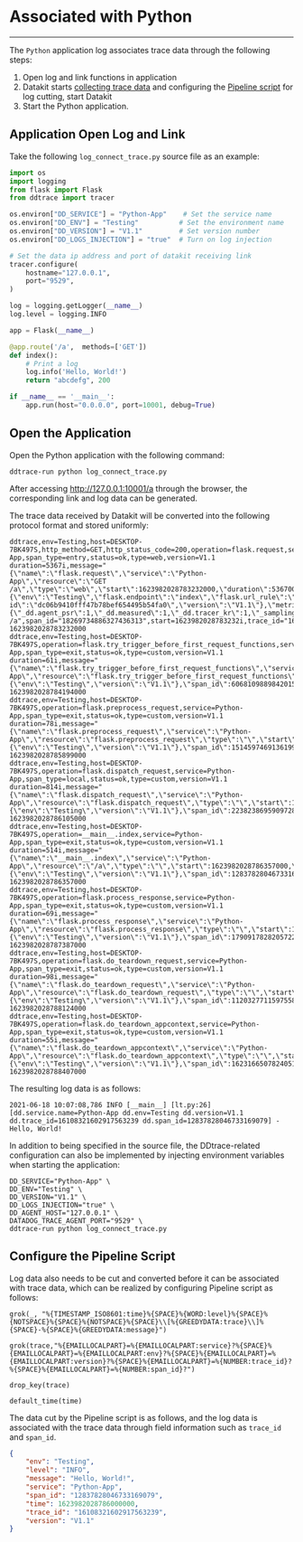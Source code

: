 # Associated with Python
---


The `Python` application log associates trace data through the following steps:

1. Open log and link functions in application
2. Datakit starts [collecting trace data](../../../integrations/ddtrace.md) and configuring the [Pipeline script](../../../management/overall-pipeline.md) for log cutting, start Datakit
3. Start the Python application.

## Application Open Log and Link

Take the following `log_connect_trace.py` source file as an example:

```python
import os
import logging
from flask import Flask
from ddtrace import tracer

os.environ["DD_SERVICE"] = "Python-App"    # Set the service name
os.environ["DD_ENV"] = "Testing"          # Set the environment name
os.environ["DD_VERSION"] = "V1.1"         # Set version number
os.environ["DD_LOGS_INJECTION"] = "true"  # Turn on log injection

# Set the data ip address and port of datakit receiving link
tracer.configure(
    hostname="127.0.0.1",
    port="9529",
)

log = logging.getLogger(__name__)
log.level = logging.INFO

app = Flask(__name__)

@app.route('/a',  methods=['GET'])
def index():
    # Print a log
    log.info('Hello, World!')
    return "abcdefg", 200

if __name__ == '__main__':
    app.run(host="0.0.0.0", port=10001, debug=True)
```

## Open the Application

Open the Python application with the following command:

```shell
ddtrace-run python log_connect_trace.py 
```

After accessing http://127.0.0.1:10001/a through the browser, the corresponding link and log data can be generated.

The trace data received by Datakit will be converted into the following protocol format and stored uniformly:

```
ddtrace,env=Testing,host=DESKTOP-7BK497S,http_method=GET,http_status_code=200,operation=flask.request,service=Python-App,span_type=entry,status=ok,type=web,version=V1.1 duration=5367i,message="{\"name\":\"flask.request\",\"service\":\"Python-App\",\"resource\":\"GET /a\",\"type\":\"web\",\"start\":1623982028783232000,\"duration\":5367000,\"meta\":{\"env\":\"Testing\",\"flask.endpoint\":\"index\",\"flask.url_rule\":\"/a\",\"flask.version\":\"1.1.2\",\"http.method\":\"GET\",\"http.status_code\":\"200\",\"http.url\":\"http://127.0.0.1:10001/a\",\"runtime-id\":\"dc06b9410fff47b78bef654495b54fa0\",\"version\":\"V1.1\"},\"metrics\":{\"_dd.agent_psr\":1,\"_dd.measured\":1,\"_dd.tracer_kr\":1,\"_sampling_priority_v1\":1,\"system.pid\":188},\"span_id\":18269734886327436313,\"trace_id\":16108321602917563239,\"parent_id\":0,\"error\":0}",parent_id="0",pid="188",resource="GET /a",span_id="18269734886327436313",start=1623982028783232i,trace_id="16108321602917563239" 1623982028783232000
ddtrace,env=Testing,host=DESKTOP-7BK497S,operation=flask.try_trigger_before_first_request_functions,service=Python-App,span_type=exit,status=ok,type=custom,version=V1.1 duration=61i,message="{\"name\":\"flask.try_trigger_before_first_request_functions\",\"service\":\"Python-App\",\"resource\":\"flask.try_trigger_before_first_request_functions\",\"type\":\"\",\"start\":1623982028784194000,\"duration\":61000,\"meta\":{\"env\":\"Testing\",\"version\":\"V1.1\"},\"span_id\":6068109889842015244,\"trace_id\":16108321602917563239,\"parent_id\":18269734886327436313,\"error\":0}",parent_id="18269734886327436313",resource="flask.try_trigger_before_first_request_functions",span_id="6068109889842015244",start=1623982028784194i,trace_id="16108321602917563239" 1623982028784194000
ddtrace,env=Testing,host=DESKTOP-7BK497S,operation=flask.preprocess_request,service=Python-App,span_type=exit,status=ok,type=custom,version=V1.1 duration=78i,message="{\"name\":\"flask.preprocess_request\",\"service\":\"Python-App\",\"resource\":\"flask.preprocess_request\",\"type\":\"\",\"start\":1623982028785899000,\"duration\":78000,\"meta\":{\"env\":\"Testing\",\"version\":\"V1.1\"},\"span_id\":15145974691361995518,\"trace_id\":16108321602917563239,\"parent_id\":18269734886327436313,\"error\":0}",parent_id="18269734886327436313",resource="flask.preprocess_request",span_id="15145974691361995518",start=1623982028785899i,trace_id="16108321602917563239" 1623982028785899000
ddtrace,env=Testing,host=DESKTOP-7BK497S,operation=flask.dispatch_request,service=Python-App,span_type=local,status=ok,type=custom,version=V1.1 duration=814i,message="{\"name\":\"flask.dispatch_request\",\"service\":\"Python-App\",\"resource\":\"flask.dispatch_request\",\"type\":\"\",\"start\":1623982028786105000,\"duration\":814000,\"meta\":{\"env\":\"Testing\",\"version\":\"V1.1\"},\"span_id\":2238238695909728580,\"trace_id\":16108321602917563239,\"parent_id\":18269734886327436313,\"error\":0}",parent_id="18269734886327436313",resource="flask.dispatch_request",span_id="2238238695909728580",start=1623982028786105i,trace_id="16108321602917563239" 1623982028786105000
ddtrace,env=Testing,host=DESKTOP-7BK497S,operation=__main__.index,service=Python-App,span_type=exit,status=ok,type=custom,version=V1.1 duration=514i,message="{\"name\":\"__main__.index\",\"service\":\"Python-App\",\"resource\":\"/a\",\"type\":\"\",\"start\":1623982028786357000,\"duration\":514000,\"meta\":{\"env\":\"Testing\",\"version\":\"V1.1\"},\"span_id\":12837828046733169079,\"trace_id\":16108321602917563239,\"parent_id\":2238238695909728580,\"error\":0}",parent_id="2238238695909728580",resource="/a",span_id="12837828046733169079",start=1623982028786357i,trace_id="16108321602917563239" 1623982028786357000
ddtrace,env=Testing,host=DESKTOP-7BK497S,operation=flask.process_response,service=Python-App,span_type=exit,status=ok,type=custom,version=V1.1 duration=69i,message="{\"name\":\"flask.process_response\",\"service\":\"Python-App\",\"resource\":\"flask.process_response\",\"type\":\"\",\"start\":1623982028787387000,\"duration\":69000,\"meta\":{\"env\":\"Testing\",\"version\":\"V1.1\"},\"span_id\":17909178282057225013,\"trace_id\":16108321602917563239,\"parent_id\":18269734886327436313,\"error\":0}",parent_id="18269734886327436313",resource="flask.process_response",span_id="17909178282057225013",start=1623982028787387i,trace_id="16108321602917563239" 1623982028787387000
ddtrace,env=Testing,host=DESKTOP-7BK497S,operation=flask.do_teardown_request,service=Python-App,span_type=exit,status=ok,type=custom,version=V1.1 duration=98i,message="{\"name\":\"flask.do_teardown_request\",\"service\":\"Python-App\",\"resource\":\"flask.do_teardown_request\",\"type\":\"\",\"start\":1623982028788124000,\"duration\":98000,\"meta\":{\"env\":\"Testing\",\"version\":\"V1.1\"},\"span_id\":11203277115975583667,\"trace_id\":16108321602917563239,\"parent_id\":18269734886327436313,\"error\":0}",parent_id="18269734886327436313",resource="flask.do_teardown_request",span_id="11203277115975583667",start=1623982028788124i,trace_id="16108321602917563239" 1623982028788124000
ddtrace,env=Testing,host=DESKTOP-7BK497S,operation=flask.do_teardown_appcontext,service=Python-App,span_type=exit,status=ok,type=custom,version=V1.1 duration=55i,message="{\"name\":\"flask.do_teardown_appcontext\",\"service\":\"Python-App\",\"resource\":\"flask.do_teardown_appcontext\",\"type\":\"\",\"start\":1623982028788407000,\"duration\":55000,\"meta\":{\"env\":\"Testing\",\"version\":\"V1.1\"},\"span_id\":16231665078240518932,\"trace_id\":16108321602917563239,\"parent_id\":18269734886327436313,\"error\":0}",parent_id="18269734886327436313",resource="flask.do_teardown_appcontext",span_id="16231665078240518932",start=1623982028788407i,trace_id="16108321602917563239" 1623982028788407000
```

The resulting log data is as follows:

```
2021-06-18 10:07:08,786 INFO [__main__] [lt.py:26] [dd.service.name=Python-App dd.env=Testing dd.version=V1.1 dd.trace_id=16108321602917563239 dd.span_id=12837828046733169079] - Hello, World!
```

In addition to being specified in the source file, the DDtrace-related configuration can also be implemented by injecting environment variables when starting the application:

```shell
DD_SERVICE="Python-App" \
DD_ENV="Testing" \
DD_VERSION="V1.1" \
DD_LOGS_INJECTION="true" \
DD_AGENT_HOST="127.0.0.1" \
DATADOG_TRACE_AGENT_PORT="9529" \
ddtrace-run python log_connect_trace.py 
```

## Configure the Pipeline Script

Log data also needs to be cut and converted before it can be associated with trace data, which can be realized by configuring Pipeline script as follows:

```shell
grok(_, "%{TIMESTAMP_ISO8601:time}%{SPACE}%{WORD:level}%{SPACE}%{NOTSPACE}%{SPACE}%{NOTSPACE}%{SPACE}\\[%{GREEDYDATA:trace}\\]%{SPACE}-%{SPACE}%{GREEDYDATA:message}")

grok(trace,"%{EMAILLOCALPART}=%{EMAILLOCALPART:service}?%{SPACE}%{EMAILLOCALPART}=%{EMAILLOCALPART:env}?%{SPACE}%{EMAILLOCALPART}=%{EMAILLOCALPART:version}?%{SPACE}%{EMAILLOCALPART}=%{NUMBER:trace_id}?%{SPACE}%{EMAILLOCALPART}=%{NUMBER:span_id}?")

drop_key(trace)

default_time(time)
```

The data cut by the Pipeline script is as follows, and the log data is associated with the trace data through field information such as `trace_id` and `span_id`.

```json
{
    "env": "Testing",
    "level": "INFO",
    "message": "Hello, World!",
    "service": "Python-App",
    "span_id": "12837828046733169079",
    "time": 1623982028786000000,
    "trace_id": "16108321602917563239",
    "version": "V1.1"
}
```
